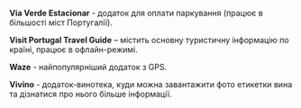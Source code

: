 **Via Verde Estacionar** - додаток для оплати паркування (працює в більшості міст Португалії).

**Visit Portugal Travel Guide**  – містить основну туристичну інформацію по країні, працює в офлайн-режимі.

**Waze** - найпопулярніший додаток з GPS.

**Vivino** - додаток-винотека, куди можна завантажити фото етикетки вина та дізнатися про нього більше інформації.
